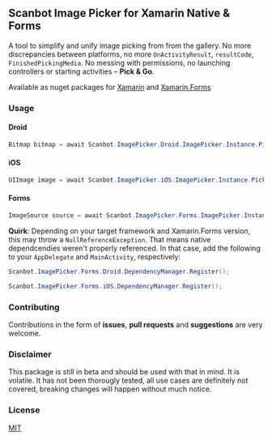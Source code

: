 ## Scanbot Image Picker for Xamarin Native & Forms

A tool to simplify and unify image picking from from the gallery. No more discrepancies between platforms, no more `OnActivityResult`,  `resultCode`,  `FinishedPickingMedia`. No messing with permissions, no launching controllers or starting activities – **Pick & Go**. 

Available as nuget packages for [Xamarin](https://www.nuget.org/packages/Scanbot.Xamarin.ImagePicker/) and [Xamarin.Forms](https://www.nuget.org/packages/Scanbot.Xamarin.Forms.ImagePicker/)

### Usage

#### Droid

```cs
Bitmap bitmap = await Scanbot.ImagePicker.Droid.ImagePicker.Instance.Pick();
```

#### iOS

```cs
UIImage image = await Scanbot.ImagePicker.iOS.ImagePicker.Instance.Pick();
```

#### Forms

```c#
ImageSource source = await Scanbot.ImagePicker.Forms.ImagePicker.Instance.Pick();
```

**Quirk**: Depending on your target framework and Xamarin.Forms version, this may throw a `NullReferenceException`. That means native dependcendies weren't properly referenced. In that case, add the following to your `AppDelegate` and `MainActivity`, respectively:

```c#
Scanbot.ImagePicker.Forms.Droid.DependencyManager.Register();
```

```C#
Scanbot.ImagePicker.Forms.iOS.DependencyManager.Register();
```

### Contributing

Contributions in the form of **issues**, **pull requests** and **suggestions** are very welcome. 

### Disclaimer

This package is still in beta and should be used with that in mind. It is volatile. It has not been thorougly tested, all use cases are definitely not covered, breaking changes will happen without much notice.

### License

[MIT](LICENSE.md)

